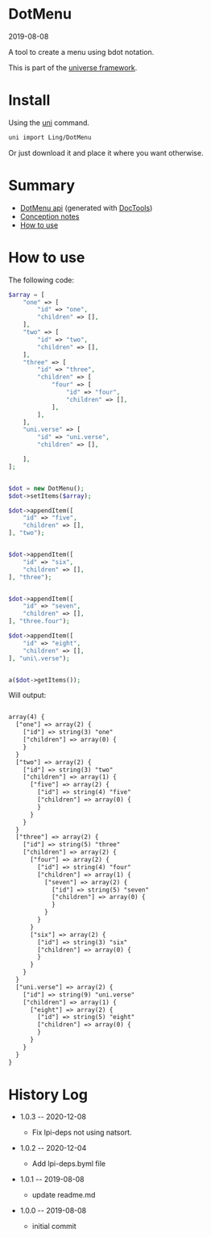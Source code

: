 DotMenu
===========
2019-08-08



A tool to create a menu using bdot notation.


This is part of the [universe framework](https://github.com/karayabin/universe-snapshot).


Install
==========
Using the [uni](https://github.com/lingtalfi/universe-naive-importer) command.
```bash
uni import Ling/DotMenu
```

Or just download it and place it where you want otherwise.






Summary
===========
- [DotMenu api](https://github.com/lingtalfi/DotMenu/blob/master/doc/api/Ling/DotMenu.md) (generated with [DocTools](https://github.com/lingtalfi/DocTools))
- [Conception notes](https://github.com/lingtalfi/DotMenu/blob/master/doc/pages/conception-notes.md)
- [How to use](#how-to-use)




How to use
===========

The following code: 

```php
$array = [
    "one" => [
        "id" => "one",
        "children" => [],
    ],
    "two" => [
        "id" => "two",
        "children" => [],
    ],
    "three" => [
        "id" => "three",
        "children" => [
            "four" => [
                "id" => "four",
                "children" => [],
            ],
        ],
    ],
    "uni.verse" => [
        "id" => "uni.verse",
        "children" => [],

    ],
];


$dot = new DotMenu();
$dot->setItems($array);

$dot->appendItem([
    "id" => "five",
    "children" => [],
], "two");


$dot->appendItem([
    "id" => "six",
    "children" => [],
], "three");


$dot->appendItem([
    "id" => "seven",
    "children" => [],
], "three.four");

$dot->appendItem([
    "id" => "eight",
    "children" => [],
], "uni\.verse");


a($dot->getItems());

```


Will output:

```html

array(4) {
  ["one"] => array(2) {
    ["id"] => string(3) "one"
    ["children"] => array(0) {
    }
  }
  ["two"] => array(2) {
    ["id"] => string(3) "two"
    ["children"] => array(1) {
      ["five"] => array(2) {
        ["id"] => string(4) "five"
        ["children"] => array(0) {
        }
      }
    }
  }
  ["three"] => array(2) {
    ["id"] => string(5) "three"
    ["children"] => array(2) {
      ["four"] => array(2) {
        ["id"] => string(4) "four"
        ["children"] => array(1) {
          ["seven"] => array(2) {
            ["id"] => string(5) "seven"
            ["children"] => array(0) {
            }
          }
        }
      }
      ["six"] => array(2) {
        ["id"] => string(3) "six"
        ["children"] => array(0) {
        }
      }
    }
  }
  ["uni.verse"] => array(2) {
    ["id"] => string(9) "uni.verse"
    ["children"] => array(1) {
      ["eight"] => array(2) {
        ["id"] => string(5) "eight"
        ["children"] => array(0) {
        }
      }
    }
  }
}


```







History Log
=============

- 1.0.3 -- 2020-12-08

    - Fix lpi-deps not using natsort.

- 1.0.2 -- 2020-12-04

    - Add lpi-deps.byml file

- 1.0.1 -- 2019-08-08

    - update readme.md
    
- 1.0.0 -- 2019-08-08

    - initial commit